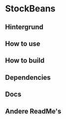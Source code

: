 # StockBeans

## Hintergrund

## How to use

## How to build

## Dependencies

## Docs

## Andere ReadMe's